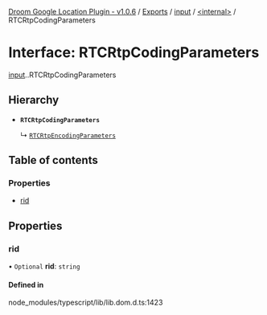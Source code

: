 [Droom Google Location Plugin - v1.0.6](../README.md) / [Exports](../modules.md) / [input](../modules/input.md) / [<internal\>](../modules/input._internal_.md) / RTCRtpCodingParameters

# Interface: RTCRtpCodingParameters

[input](../modules/input.md).[<internal>](../modules/input._internal_.md).RTCRtpCodingParameters

## Hierarchy

- **`RTCRtpCodingParameters`**

  ↳ [`RTCRtpEncodingParameters`](input._internal_.RTCRtpEncodingParameters.md)

## Table of contents

### Properties

- [rid](input._internal_.RTCRtpCodingParameters.md#rid)

## Properties

### rid

• `Optional` **rid**: `string`

#### Defined in

node_modules/typescript/lib/lib.dom.d.ts:1423
